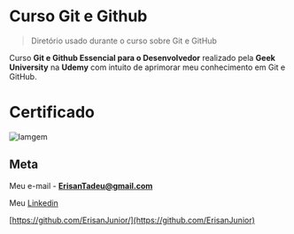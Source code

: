 # Curso Git e Github 
> Diretório usado durante o curso sobre Git e GitHub

Curso **Git e Github Essencial para o Desenvolvedor** realizado pela **Geek University** na **Udemy** com intuito de aprimorar meu conhecimento em Git e GitHub.

# Certificado

![Iamgem](https://udemy-certificate.s3.amazonaws.com/image/UC-892efd52-f630-4aca-9801-3b0fe8d929a3.jpg)

## Meta

Meu e-mail - **ErisanTadeu@gmail.com** 

Meu [Linkedin](https://www.linkedin.com/in/erisan-tadeu-rosa-junior/)

[https://github.com/ErisanJunior/](https://github.com/ErisanJunior)

